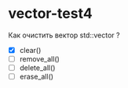 # vector-test4

Как очистить вектор std::vector ?

- [x] clear()
- [ ] remove_all()
- [ ] delete_all()
- [ ] erase_all()
